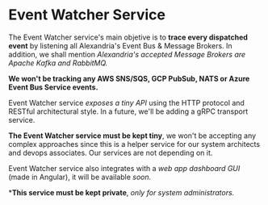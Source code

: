 # Event Watcher Service

The Event Watcher service's main objetive is to **trace every dispatched event** by listening all Alexandria's Event Bus & Message Brokers.
In addition, we shall mention _Alexandria's accepted Message Brokers are Apache Kafka and RabbitMQ._


**We won't be tracking any AWS SNS/SQS, GCP PubSub, NATS or Azure Event Bus Service events.**

Event Watcher service _exposes a tiny API_ using the HTTP protocol and RESTful architectural style.
In a future, we'll be adding a gRPC transport service.

**The Event Watcher service must be kept tiny**, we won't be accepting any complex approaches since this is a helper service for our system architects and devops associates. Our services are not depending on it.

Event Watcher service also integrates with a _web app dashboard GUI_ (made in Angular), it will be available _soon._

***This service must be kept private**, _only for system administrators._